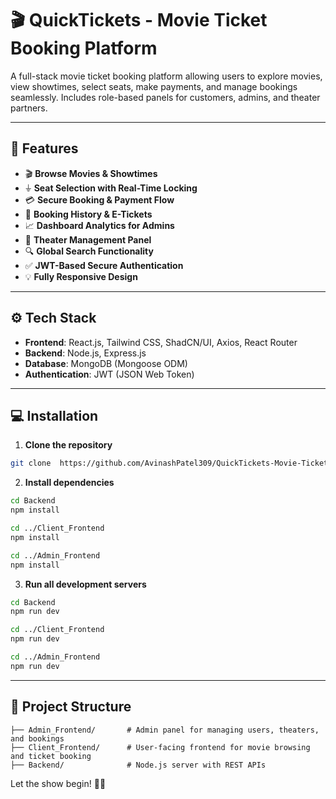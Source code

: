 # 🎬 QuickTickets - Movie Ticket Booking Platform

A full-stack movie ticket booking platform allowing users to explore movies, view showtimes, select seats, make payments, and manage bookings seamlessly. Includes role-based panels for customers, admins, and theater partners.

---

## 🚀 Features

- 🎬 **Browse Movies & Showtimes**
- ⏚ **Seat Selection with Real-Time Locking**
- 💳 **Secure Booking & Payment Flow**
- 📅 **Booking History & E-Tickets**
- 📈 **Dashboard Analytics for Admins**
- 📄 **Theater Management Panel**
- 🔍 **Global Search Functionality**
- ✅ **JWT-Based Secure Authentication**
- 💡 **Fully Responsive Design**

---

## ⚙️ Tech Stack

- **Frontend**: React.js, Tailwind CSS, ShadCN/UI, Axios, React Router
- **Backend**: Node.js, Express.js
- **Database**: MongoDB (Mongoose ODM)
- **Authentication**: JWT (JSON Web Token)

---

## 💻 Installation

1. **Clone the repository**

```bash
git clone  https://github.com/AvinashPatel309/QuickTickets-Movie-Ticket-Booking-Website.git
```

2. **Install dependencies**

```bash
cd Backend
npm install

cd ../Client_Frontend
npm install

cd ../Admin_Frontend
npm install
```

3. **Run all development servers**

```bash
cd Backend
npm run dev

cd ../Client_Frontend
npm run dev

cd ../Admin_Frontend
npm run dev
```

---

## 📂 Project Structure

```
├── Admin_Frontend/       # Admin panel for managing users, theaters, and bookings
├── Client_Frontend/      # User-facing frontend for movie browsing and ticket booking
├── Backend/              # Node.js server with REST APIs
```

Let the show begin! 🎥🌟
